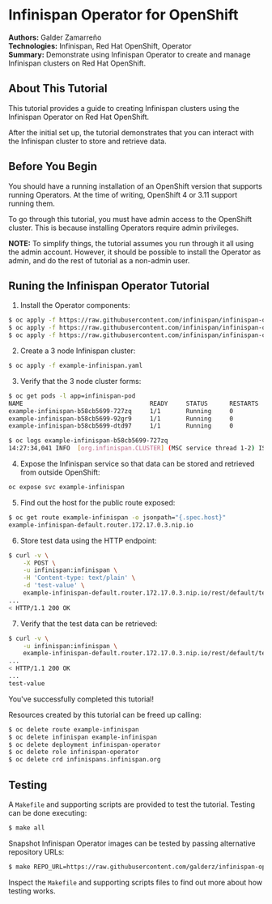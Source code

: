 Infinispan Operator for OpenShift
=================================
**Authors:** Galder Zamarreño  
**Technologies:** Infinispan, Red Hat OpenShift, Operator  
**Summary:** Demonstrate using Infinispan Operator to create and manage Infinispan clusters on Red Hat OpenShift.   

About This Tutorial
-------------------
This tutorial provides a guide to creating Infinispan clusters using the Infinispan Operator on Red Hat OpenShift.

After the initial set up, the tutorial demonstrates that you can interact with the Infinispan cluster to store and retrieve data.

Before You Begin
----------------
You should have a running installation of an OpenShift version that supports running Operators.
At the time of writing, OpenShift 4 or 3.11 support running them.

To go through this tutorial, you must have admin access to the OpenShift cluster.
This is because installing Operators require admin privileges.

**NOTE:** To simplify things, the tutorial assumes you run through it all using the admin account.
However, it should be possible to install the Operator as admin, and do the rest of tutorial as a non-admin user. 

Runing the Infinispan Operator Tutorial
---------------------------------------
1. Install the Operator components:
```bash
$ oc apply -f https://raw.githubusercontent.com/infinispan/infinispan-operator/0.1.0/deploy/rbac.yaml
$ oc apply -f https://raw.githubusercontent.com/infinispan/infinispan-operator/0.1.0/deploy/operator.yaml
$ oc apply -f https://raw.githubusercontent.com/infinispan/infinispan-operator/0.1.0/deploy/crd.yaml
``` 

2. Create a 3 node Infinispan cluster:
```bash
$ oc apply -f example-infinispan.yaml
```

3. Verify that the 3 node cluster forms:
```bash
$ oc get pods -l app=infinispan-pod
NAME                                   READY     STATUS      RESTARTS   AGE
example-infinispan-b58cb5699-727zq     1/1       Running     0          46m
example-infinispan-b58cb5699-92gr9     1/1       Running     0          46m
example-infinispan-b58cb5699-dtd97     1/1       Running     0          46m

$ oc logs example-infinispan-b58cb5699-727zq
14:27:34,041 INFO  [org.infinispan.CLUSTER] (MSC service thread 1-2) ISPN000094: Received new cluster view for channel cluster: [example-infinispan-b58cb5699-dtd97|2] (3) [example-infinispan-b58cb5699-dtd97, example-infinispan-b58cb5699-92gr9, example-infinispan-b58cb5699-727zq]
```

4. Expose the Infinispan service so that data can be stored and retrieved from outside OpenShift:
```bash
oc expose svc example-infinispan
```

5. Find out the host for the public route exposed:
```bash
$ oc get route example-infinispan -o jsonpath="{.spec.host}"
example-infinispan-default.router.172.17.0.3.nip.io
```

6. Store test data using the HTTP endpoint:
```bash
$ curl -v \
    -X POST \
    -u infinispan:infinispan \
    -H 'Content-type: text/plain' \
    -d 'test-value' \
    example-infinispan-default.router.172.17.0.3.nip.io/rest/default/test-key
...
< HTTP/1.1 200 OK
```

7. Verify that the test data can be retrieved:
```bash
$ curl -v \
    -u infinispan:infinispan \
    example-infinispan-default.router.172.17.0.3.nip.io/rest/default/test-key
...
< HTTP/1.1 200 OK
...
test-value
```

  You've successfully completed this tutorial!

  Resources created by this tutorial can be freed up calling:

  ```bash
  $ oc delete route example-infinispan
  $ oc delete infinispan example-infinispan
  $ oc delete deployment infinispan-operator
  $ oc delete role infinispan-operator
  $ oc delete crd infinispans.infinispan.org
  ```

Testing
-------
A `Makefile` and supporting scripts are provided to test the tutorial.
Testing can be done executing:

```bash
$ make all
```

Snapshot Infinispan Operator images can be tested by passing alternative repository URLs:

```bash
$ make REPO_URL=https://raw.githubusercontent.com/galderz/infinispan-operator/t_release all
```

Inspect the `Makefile` and supporting scripts files to find out more about how testing works. 
